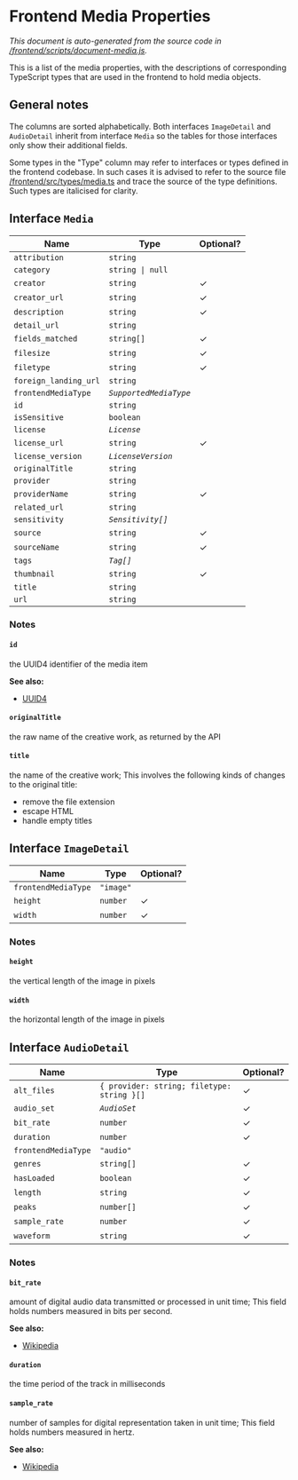 # Frontend Media Properties

_This document is auto-generated from the source code in
[/frontend/scripts/document-media.js](https://github.com/WordPress/openverse/blob/main/frontend/scripts/document-media.js)._

This is a list of the media properties, with the descriptions of corresponding
TypeScript types that are used in the frontend to hold media objects.

## General notes

The columns are sorted alphabetically. Both interfaces `ImageDetail` and
`AudioDetail` inherit from interface `Media` so the tables for those interfaces
only show their additional fields.

Some types in the "Type" column may refer to interfaces or types defined in the
frontend codebase. In such cases it is advised to refer to the source file
[/frontend/src/types/media.ts](https://github.com/WordPress/openverse/blob/main/frontend/src/types/media.ts)
and trace the source of the type definitions. Such types are italicised for
clarity.

## Interface `Media`

| Name                  | Type                   | Optional? |
| --------------------- | ---------------------- | --------- |
| `attribution`         | `string`               |           |
| `category`            | `string \| null`       |           |
| `creator`             | `string`               | ✓         |
| `creator_url`         | `string`               | ✓         |
| `description`         | `string`               | ✓         |
| `detail_url`          | `string`               |           |
| `fields_matched`      | `string[]`             | ✓         |
| `filesize`            | `string`               | ✓         |
| `filetype`            | `string`               | ✓         |
| `foreign_landing_url` | `string`               |           |
| `frontendMediaType`   | _`SupportedMediaType`_ |           |
| `id`                  | `string`               |           |
| `isSensitive`         | `boolean`              |           |
| `license`             | _`License`_            |           |
| `license_url`         | `string`               | ✓         |
| `license_version`     | _`LicenseVersion`_     |           |
| `originalTitle`       | `string`               |           |
| `provider`            | `string`               |           |
| `providerName`        | `string`               | ✓         |
| `related_url`         | `string`               |           |
| `sensitivity`         | _`Sensitivity[]`_      |           |
| `source`              | `string`               | ✓         |
| `sourceName`          | `string`               | ✓         |
| `tags`                | _`Tag[]`_              |           |
| `thumbnail`           | `string`               | ✓         |
| `title`               | `string`               |           |
| `url`                 | `string`               |           |

### Notes

#### `id`

the UUID4 identifier of the media item

**See also:**

- [UUID4](<https://en.wikipedia.org/wiki/Universally_unique_identifier#Version_4_(random)>)

#### `originalTitle`

the raw name of the creative work, as returned by the API

#### `title`

the name of the creative work; This involves the following kinds of changes to
the original title:

- remove the file extension
- escape HTML
- handle empty titles

## Interface `ImageDetail`

| Name                | Type      | Optional? |
| ------------------- | --------- | --------- |
| `frontendMediaType` | `"image"` |           |
| `height`            | `number`  | ✓         |
| `width`             | `number`  | ✓         |

### Notes

#### `height`

the vertical length of the image in pixels

#### `width`

the horizontal length of the image in pixels

## Interface `AudioDetail`

| Name                | Type                                       | Optional? |
| ------------------- | ------------------------------------------ | --------- |
| `alt_files`         | `{ provider: string; filetype: string }[]` | ✓         |
| `audio_set`         | _`AudioSet`_                               | ✓         |
| `bit_rate`          | `number`                                   | ✓         |
| `duration`          | `number`                                   | ✓         |
| `frontendMediaType` | `"audio"`                                  |           |
| `genres`            | `string[]`                                 | ✓         |
| `hasLoaded`         | `boolean`                                  | ✓         |
| `length`            | `string`                                   | ✓         |
| `peaks`             | `number[]`                                 | ✓         |
| `sample_rate`       | `number`                                   | ✓         |
| `waveform`          | `string`                                   | ✓         |

### Notes

#### `bit_rate`

amount of digital audio data transmitted or processed in unit time; This field
holds numbers measured in bits per second.

**See also:**

- [Wikipedia](https://en.wikipedia.org/wiki/Bit_rate#Audio)

#### `duration`

the time period of the track in milliseconds

#### `sample_rate`

number of samples for digital representation taken in unit time; This field
holds numbers measured in hertz.

**See also:**

- [Wikipedia](<https://en.wikipedia.org/wiki/Sampling_(signal_processing)#Audio_sampling>)
